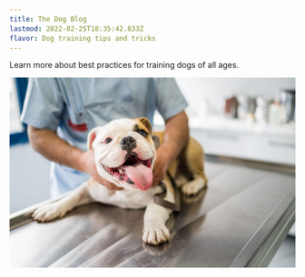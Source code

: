 ```yaml
---
title: The Dog Blog
lastmod: 2022-02-25T18:35:42.833Z
flavor: Dog training tips and tricks
---
```


Learn more about best practices for training dogs of all ages.

![Dog at the vet](../images/dog_at_vet.jpg)

